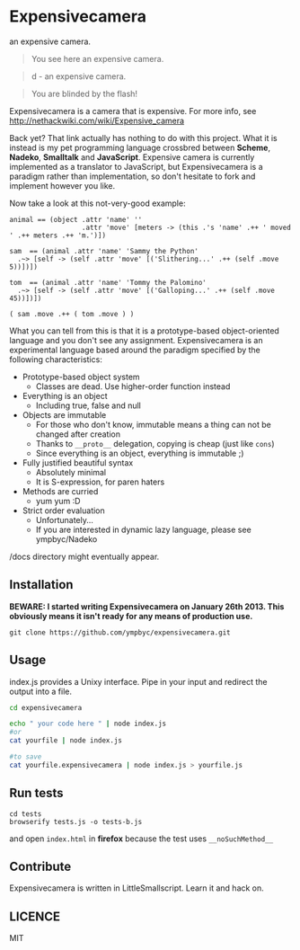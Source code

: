 Expensivecamera
===============

an expensive camera.

> You see here an expensive camera.

> d - an expensive camera.

> You are blinded by the flash!

Expensivecamera is a camera that is expensive. For more info, see http://nethackwiki.com/wiki/Expensive_camera



Back yet? That link actually has nothing to do with this project. What it is instead is my pet programming language crossbred between **Scheme**, **Nadeko**, **Smalltalk** and **JavaScript**. Expensive camera is currently implemented as a translator to JavaScript, but Expensivecamera is a paradigm rather than implementation, so don't hesitate to fork and implement however you like.

Now take a look at this not-very-good example:

```
animal == (object .attr 'name' ''
                  .attr 'move' [meters -> (this .'s 'name' .++ ' moved ' .++ meters .++ 'm.')])

sam  == (animal .attr 'name' 'Sammy the Python'
  .~> [self -> (self .attr 'move' [('Slithering...' .++ (self .move 5))])])

tom  == (animal .attr 'name' 'Tommy the Palomino'
  .~> [self -> (self .attr 'move' [('Galloping...' .++ (self .move 45))])])

( sam .move .++ ( tom .move ) )
```

What you can tell from this is that it is a prototype-based object-oriented language and you don't see any assignment.
Expensivecamera is an experimental language based around the paradigm specified  by the following characteristics:

+ Prototype-based object system
  + Classes are dead. Use higher-order function instead
+ Everything is an object
  + Including true, false and null
+ Objects are immutable
  + For those who don't know, immutable means a thing can not be changed after creation
  + Thanks to `__proto__` delegation, copying is cheap (just like `cons`)
  + Since everything is an object, everything is immutable ;)
+ Fully justified beautiful syntax
  + Absolutely minimal
  + It is S-expression, for paren haters
+ Methods are curried
  + yum yum :D
+ Strict order evaluation
  + Unfortunately...
  + If you are interested in dynamic lazy language, please see ympbyc/Nadeko

/docs directory might eventually appear.

Installation
------------

**BEWARE: I started writing Expensivecamera on January 26th 2013. This obviously means it isn't ready for any means of production use.**

```
git clone https://github.com/ympbyc/expensivecamera.git
```

Usage
-----

index.js provides a Unixy interface. Pipe in your input and redirect the output into a file.

```bash
cd expensivecamera

echo " your code here " | node index.js
#or
cat yourfile | node index.js

#to save
cat yourfile.expensivecamera | node index.js > yourfile.js
```

Run tests
---------

```
cd tests
browserify tests.js -o tests-b.js
```

and open `index.html` in **firefox** because the test uses `__noSuchMethod__`


Contribute
----------

Expensivecamera is written in LittleSmallscript. Learn it and hack on.

LICENCE
-------

MIT
